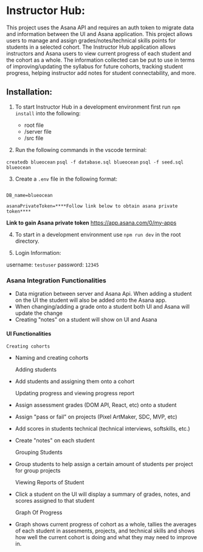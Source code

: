 # Instructor Hub:

This project uses the Asana API and requires an auth token to migrate data and information between the UI and Asana application. This project allows users to manage and assign grades/notes/technical skills points for students in a selected cohort. The Instructor Hub application allows instructors and Asana users to view current progress of each student and the cohort as a whole. The information collected can be put to use in terms of improving/updating the syllabus for future cohorts, tracking student progress, helping instructor add notes for student connectability, and more.

## Installation:

1. To start Instructor Hub in a development environment first run `npm install` into the following:
    - root file
    - /server file
    - /src file

2. Run the following commands in the vscode terminal:

 `createdb blueocean`
 `psql -f database.sql blueocean`
 `psql -f seed.sql blueocean`


3. Create a `.env` file in the following format:

```

DB_name=blueocean

asanaPrivateToken=****Follow link below to obtain asana private token****

```

****Link to gain Asana private token****
https://app.asana.com/0/my-apps 


4. To start in a development environment use `npm run dev` in the root directory.



5. Login Information:

username: `testuser`
password: `12345`


### Asana Integration Functionalities

- Data migration between server and Asana Api. When adding a student on the UI the student will also be added onto the Asana app.
- When changing/adding a grade onto a student both UI and Asana will update the change
- Creating "notes" on a student will show on UI and Asana

#### UI Functionalities

    Creating cohorts

- Naming and creating cohorts

    Adding students

- Add students and assigning them onto a cohort

    Updating progress and viewing progress report

- Assign assessment grades (DOM API, React, etc) onto a student
- Assign "pass or fail" on projects (Pixel ArtMaker, SDC, MVP, etc)
- Add scores in students technical (technical interviews, softskills, etc.)
- Create "notes" on each student 

    Grouping Students
 
- Group students to help assign a certain amount of students per project for group projects

    Viewing Reports of Student

- Click a student on the UI will display a summary of grades, notes, and scores assigned to that student

    Graph Of Progress

- Graph shows current progress of cohort as a whole, tallies the averages of each student in assesments, projects, and technical skills and shows how well the current cohort is doing and what they may need to improve in.
